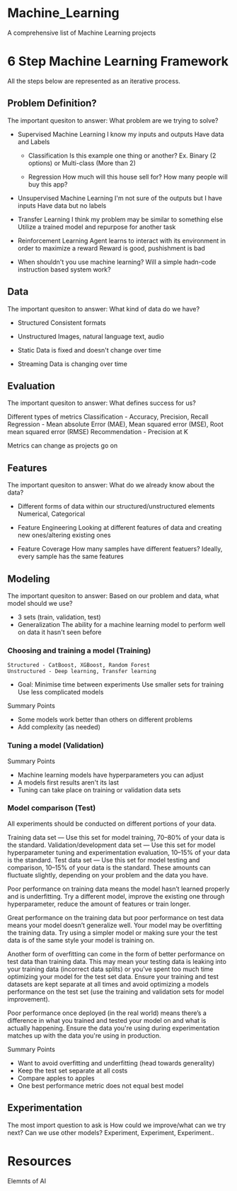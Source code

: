 # Machine_Learning
A comprehensive list of Machine Learning projects

# 6 Step Machine Learning Framework
All the steps below are represented as an iterative process.

## Problem Definition?
The important quesiton to answer: What problem are we trying to solve?

- Supervised Machine Learning
    I know my inputs and outputs
    Have data and Labels

    - Classification
        Is this example one thing or another?
        Ex. Binary (2 options) or Multi-class (More than 2)

    - Regression
        How much will this house sell for?
        How many people will buy this app?

- Unsupervised Machine Learning
    I'm not sure of the outputs but I have inputs
    Have data but no labels

- Transfer Learning
    I think my problem may be similar to something else
    Utilize a trained model and repurpose for another task

- Reinforcement Learning
    Agent learns to interact with its environment in order to maximize a reward
    Reward is good, pushishment is bad

- When shouldn't you use machine learning?
    Will a simple hadn-code instruction based system work?

## Data
The important quesiton to answer: What kind of data do we have?

- Structured
    Consistent formats

- Unstructured
    Images, natural language text, audio

- Static
    Data is fixed and doesn't change over time

- Streaming
    Data is changing over time

## Evaluation
The important quesiton to answer: What defines success for us?

Different types of metrics
    Classification - Accuracy, Precision, Recall
    Regression - Mean absolute Error (MAE), Mean squared error (MSE), Root mean squared error (RMSE)
    Recommendation - Precision at K

Metrics can change as projects go on

## Features
The important quesiton to answer: What do we already know about the data?

- Different forms of data within our structured/unstructured elements
    Numerical, Categorical

- Feature Engineering
    Looking at different features of data and creating new ones/altering existing ones

- Feature Coverage
    How many samples have different featuers? Ideally, every sample has the same features

## Modeling

The important quesiton to answer: Based on our problem and data, what model should we use?

- 3 sets (train, validation, test)
- Generalization
    The ability for a machine learning model to perform well on data it hasn't seen before

### Choosing and training a model (Training)
    Structured - CatBoost, XGBoost, Random Forest
    Unstructured - Deep learning, Transfer learning

- Goal: Minimise time between experiments
    Use smaller sets for training
    Use less complicated models

Summary Points
- Some models work better than others on different problems
- Add complexity (as needed)

### Tuning a model (Validation)

Summary Points
- Machine learning models have hyperparameters you can adjust
- A models first results aren't its last
- Tuning can take place on training or validation data sets

### Model comparison (Test)

All experiments should be conducted on different portions of your data.

Training data set — Use this set for model training, 70–80% of your data is the standard.
Validation/development data set — Use this set for model hyperparameter tuning and experimentation evaluation, 10–15% of your data is the standard.
Test data set — Use this set for model testing and comparison, 10–15% of your data is the standard.
These amounts can fluctuate slightly, depending on your problem and the data you have.

Poor performance on training data means the model hasn’t learned properly and is underfitting. Try a different model, improve the existing one through hyperparameter, reduce the amount of features or train longer.

Great performance on the training data but poor performance on test data means your model doesn’t generalize well. Your model may be overfitting the training data. Try using a simpler model or making sure your the test data is of the same style your model is training on.

Another form of overfitting can come in the form of better performance on test data than training data. This may mean your testing data is leaking into your training data (incorrect data splits) or you've spent too much time optimizing your model for the test set data. Ensure your training and test datasets are kept separate at all times and avoid optimizing a models performance on the test set (use the training and validation sets for model improvement).

Poor performance once deployed (in the real world) means there’s a difference in what you trained and tested your model on and what is actually happening. Ensure the data you're using during experimentation matches up with the data you're using in production.

Summary Points
- Want to avoid overfitting and underfitting (head towards generality)
- Keep the test set separate at all costs
- Compare apples to apples
- One best performance metric does not equal best model

## Experimentation
The most import question to ask is How could we improve/what can we try next? Can we use other models? Experiment, Experiment, Experiment..

# Resources
Elemnts of AI


